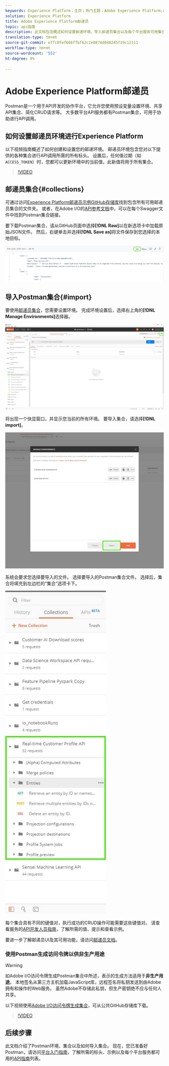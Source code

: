```yaml
---
keywords: Experience Platform；主页；热门主题；Adobe Experience Platform;api指南；平台api指南；平台简介；开发人员指南
solution: Experience Platform
title: Adobe Experience Platform邮递员
topic: api指南
description: 此文档包含概述如何设置邮递环境、导入邮递员集合以及每个平台服务可用集合列表的步骤。
translation-type: tm+mt
source-git-commit: effc8fef666ffbf62c2e0874d048245f19c12111
workflow-type: tm+mt
source-wordcount: '552'
ht-degree: 0%

---
```



# Adobe Experience Platform邮递员

Postman是一个用于API开发的协作平台，它允许您使用预设变量设置环境、共享API集合、简化CRUD请求等。 大多数平台API服务都有Postman集合，可用于协助进行API调用。

## 如何设置邮递员环境进行Experience Platform

以下视频指南概述了如何创建和设置您的邮递环境。 邮递员环境包含您对以下提供的各种集合进行API调用所需的所有标头。 设置后，任何值过期（如`ACCESS_TOKEN`）时，您都可以更新环境中的当前值，此新值将用于所有集合。

>[!VIDEO](https://video.tv.adobe.com/v/28832)

## 邮递员集合{#collections}

可通过访问[Experience Platform邮递员示例GitHub存储库](https://github.com/adobe/experience-platform-postman-samples/tree/master/apis/experience-platform)找到包含所有可用邮递员集合的文件夹。 或者，在Adobe I/O的[API参考文档](http://www.adobe.com/go/platform-api-reference-en)中，可以在每个Swagger文件中找到Postman集合链接。

要下载Postman集合，请从GitHub页面中选择&#x200B;**[!DNL Raw]**&#x200B;以在新选项卡中加载原始JSON文件。 然后，右键单击并选择&#x200B;**[!DNL Save as]**&#x200B;将文件保存到您选择的本地目标。

![原始JSON](./images/api-guide/raw-collection.PNG)

## 导入Postman集合{#import}

要使用[邮递员集合](#collections)，您需要设置环境。 完成环境设置后，选择右上角的&#x200B;**[!DNL Manage Environments]**&#x200B;选择器。

![管理环境选择器](./images/api-guide/environment-selector.png)

将出现一个快显窗口，并显示您当前的所有环境。 要导入集合，请选择&#x200B;**[!DNL import]**。

![导入按钮](./images/api-guide/import-collection.png)

系统会要求您选择要导入的文件。 选择要导入的Postman集合文件。 选择后，集合将填充到左边栏的“集合”选项卡下。

![已填充集合](./images/api-guide/imported-collection.png)

每个集合具有不同的键值对，执行成功的CRUD操作可能需要这些键值对。 请查看服务的[API开发人员指南](api-guide.md#api-guides)，了解所需的值、提示和查看示例。

要进一步了解邮递员UI及其可用功能，请访问[邮递员文档](https://learning.postman.com/docs/getting-started/navigating-postman/)。

### 使用Postman生成访问令牌以供非生产用途

>[!WARNING]
>
>如Adobe I/O访问令牌生成Postman集合中所述，表示的生成方法适用于&#x200B;**非生产用途**。 本地签名从第三方主机加载JavaScript库，远程签名将私钥发送到由Adobe拥有和操作的Web服务。 虽然Adobe不存储此私钥，但生产密钥绝不应与任何人共享。

以下视频使用[Adobe I/O访问令牌生成集合](https://github.com/adobe/experience-platform-postman-samples/blob/master/apis/ims/Adobe%20IO%20Access%20Token%20Generation.postman_collection.json)，可从公共GitHub存储库下载。

>[!VIDEO](https://video.tv.adobe.com/v/29698/?quality=12&learn=on)

## 后续步骤

此文档介绍了Postman环境、集合以及如何导入集合。 现在，您已准备好Postman，请访问[平台入门指南](api-guide.md)，了解所需的标头、示例以及每个平台服务都可用的[API指南](api-guide.md#api-guides)列表。